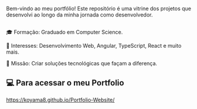 Bem-vindo ao meu portfólio! Este repositório é uma vitrine dos projetos que desenvolvi ao longo da minha jornada como desenvolvedor. 
##
🎓 Formação: Graduado em Computer Science.

🌟 Interesses: Desenvolvimento Web, Angular, TypeScript, React e muito mais.

🚀 Missão: Criar soluções tecnológicas que façam a diferença.

## 💻 Para acessar o meu Portfolio
https://koyama8.github.io/Portfolio-Website/
